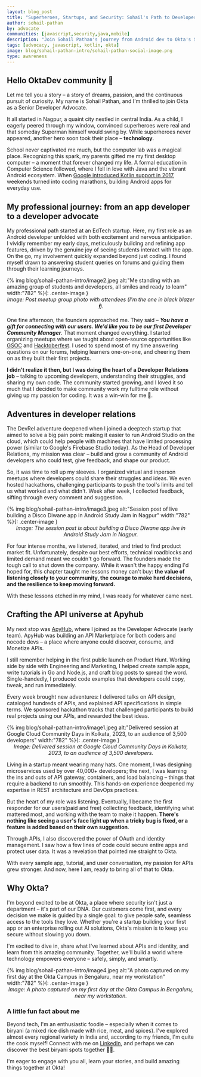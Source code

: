 ```yaml
---
layout: blog_post
title: "Superheroes, Startups, and Security: Sohail's Path to Developer Advocacy at Okta"
author: sohail-pathan
by: advocate
communities: [javascript,security,java,mobile]
description: "Join Sohail Pathan's journey from Android dev to Okta's Sr. Developer Advocate. Discover his passion for tech, DevRel, APIs, and community building."
tags: [advocacy, javascript, kotlin, okta]
image: blog/sohail-pathan-intro/sohail-pathan-social-image.png
type: awareness
---
```


## Hello OktaDev community 👋

Let me tell you a story – a story of dreams, passion, and the continuous pursuit of curiosity. My name is Sohail Pathan, and I'm thrilled to join Okta as a Senior Developer Advocate. 

It all started in Nagpur, a quaint city nestled in central India. As a child, I eagerly peered through my window, convinced superheroes were real and that someday Superman himself would swing by. While superheroes never appeared, another hero soon took their place – **technology**.

School never captivated me much, but the computer lab was a magical place. Recognizing this spark, my parents gifted me my first desktop computer – a moment that forever changed my life. A formal education in Computer Science followed, where I fell in love with Java and the vibrant Android ecosystem. When [Google introduced Kotlin support in 2017](https://android-developers.googleblog.com/2017/05/android-announces-support-for-kotlin.html), weekends turned into coding marathons, building Android apps for everyday use.

## My professional journey: from an app developer to a developer advocate

My professional path started at an EdTech startup. Here, my first role as an Android developer unfolded with both excitement and nervous anticipation. I vividly remember my early days, meticulously building and refining app features, driven by the genuine joy of seeing students interact with the app. On the go, my involvement quickly expanded beyond just coding. I found myself drawn to answering student queries on forums and guiding them through their learning journeys.

{% img blog/sohail-pathan-intro/image2.jpeg alt:"Me standing with an amazing group of students and developers, all smiles and ready to learn" width:"782" %}{: .center-image }
<cite style="display: block; text-align: center;">Image: Post meetup group photo with attendees (I'm the one in black blazer 🕴️).</cite>

One fine afternoon, the founders approached me. They said – ***You have a gift for connecting with our users. We'd like you to be our first Developer Community Manager**.* That moment changed everything. I started organizing meetups where we taught about open-source opportunities like [GSOC](https://summerofcode.withgoogle.com/) and [Hacktoberfest](https://hacktoberfest.com/). I used to spend most of my time answering questions on our forums, helping learners one-on-one, and cheering them on as they built their first projects.

**I didn't realize it then, but I was doing the heart of a Developer Relations job** – talking to upcoming developers, understanding their struggles, and sharing my own code. The community started growing, and I loved it so much that I decided to make community work my fulltime role without giving up my passion for coding. It was a win-win for me 🎉.

## Adventures in developer relations

The DevRel adventure deepened when I joined a deeptech startup that aimed to solve a big pain point: making it easier to run Android Studio on the cloud, which could help people with machines that have limited processing power (similar to Google's Firebase Studio today). As the Head of Developer Relations, my mission was clear – build and grow a community of Android developers who could test, give feedback, and shape our product.

So, it was time to roll up my sleeves. I organized virtual and inperson meetups where developers could share their struggles and ideas. We even hosted hackathons, challenging participants to push the tool's limits and tell us what worked and what didn't. Week after week, I collected feedback, sifting through every comment and suggestion.

{% img blog/sohail-pathan-intro/image3.jpeg alt:"Session post of live building a Disco Diwane app in Android Study Jam in Nagpur" width:"782" %}{: .center-image }
<cite style="display: block; text-align: center;">Image: The session post is about building a Disco Diwane app live in Android Study Jam in Nagpur.</cite>

For four intense months, we listened, iterated, and tried to find product market fit. Unfortunately, despite our best efforts, technical roadblocks and limited demand meant we couldn't go forward. The founders made the tough call to shut down the company. While it wasn't the happy ending I'd hoped for, this chapter taught me lessons money can't buy: **the value of listening closely to your community, the courage to make hard decisions, and the resilience to keep moving forward.**

With these lessons etched in my mind, I was ready for whatever came next.

## Crafting the API universe at Apyhub

My next stop was [ApyHub](https://apyhub.com), where I joined as the Developer Advocate (early team). ApyHub was building an API Marketplace for both coders and nocode devs – a place where anyone could discover, consume, and Monetize APIs.

I still remember helping in the first public launch on Product Hunt. Working side by side with Engineering and Marketing, I helped create sample apps, write tutorials in Go and Node.js, and craft blog posts to spread the word. Single-handedly, I produced code examples that developers could copy, tweak, and run immediately.

Every week brought new adventures: I delivered talks on API design, cataloged hundreds of APIs, and explained API specifications in simple terms. We sponsored hackathon tracks that challenged participants to build real projects using our APIs, and rewarded the best ideas.

{% img blog/sohail-pathan-intro/image1.jpeg alt:"Delivered session at Google Cloud Community Days in Kolkata, 2023, to an audience of 3,500 developers" width:"782" %}{: .center-image }
<cite style="display: block; text-align: center;">Image: Delivered session at Google Cloud Community Days in Kolkata, 2023, to an audience of 3,500 developers.</cite>

Living in a startup meant wearing many hats. One moment, I was designing microservices used by over 40,000+ developers; the next, I was learning the ins and outs of API gateway, containers, and load balancing – things that require a backend to run smoothly. This hands-on experience deepened my expertise in REST architecture and DevOps practices.

But the heart of my role was listening. Eventually, I became the first responder for our users(paid and free) collecting feedback, identifying what mattered most, and working with the team to make it happen. **There's nothing like seeing a user's face light up when a tricky bug is fixed, or a feature is added based on their own suggestion**.

Through APIs, I also discovered the power of OAuth and identity management. I saw how a few lines of code could secure entire apps and protect user data. It was a revelation that pointed me straight to Okta.

With every sample app, tutorial, and user conversation, my passion for APIs grew stronger. And now, here I am, ready to bring all of that to Okta.

## Why Okta?

I'm beyond excited to be at Okta, a place where security isn't just a department – it's part of our DNA. Our customers come first, and every decision we make is guided by a single goal: to give people safe, seamless access to the tools they love. Whether you're a startup building your first app or an enterprise rolling out AI solutions, Okta's mission is to keep you secure without slowing you down.

I'm excited to dive in, share what I've learned about APIs and identity, and learn from this amazing community. Together, we'll build a world where technology empowers everyone – safely, simply, and smartly.

{% img blog/sohail-pathan-intro/image4.jpeg alt:"A photo captured on my first day at the Okta Campus in Bengaluru, near my workstation" width:"782" %}{: .center-image }
<cite style="display: block; text-align: center;">Image: A photo captured on my first day at the Okta Campus in Bengaluru, near my workstation.</cite>

### A little fun fact about me

Beyond tech, I'm an enthusiastic foodie – especially when it comes to biryani (a mixed rice dish made with rice, meat, and spices). I've explored almost every regional variety in India and, according to my friends, I'm quite the cook myself\! Connect with me on [LinkedIn](https://linkedin.com/in/iamspathan), and perhaps we can discover the best biryani spots together 🍗🎉.

I'm eager to engage with you all, learn your stories, and build amazing things together at Okta\!

